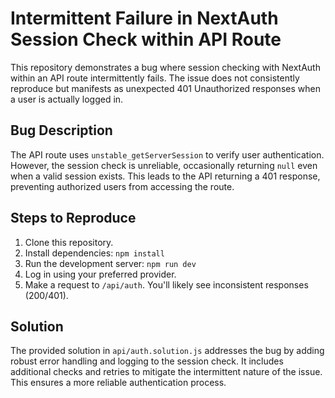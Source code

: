 # Intermittent Failure in NextAuth Session Check within API Route

This repository demonstrates a bug where session checking with NextAuth within an API route intermittently fails.  The issue does not consistently reproduce but manifests as unexpected 401 Unauthorized responses when a user is actually logged in.

## Bug Description

The API route uses `unstable_getServerSession` to verify user authentication. However, the session check is unreliable, occasionally returning `null` even when a valid session exists. This leads to the API returning a 401 response, preventing authorized users from accessing the route.

## Steps to Reproduce

1. Clone this repository.
2. Install dependencies: `npm install`
3. Run the development server: `npm run dev`
4. Log in using your preferred provider.
5. Make a request to `/api/auth`.  You'll likely see inconsistent responses (200/401).

## Solution

The provided solution in `api/auth.solution.js` addresses the bug by adding robust error handling and logging to the session check.  It includes additional checks and retries to mitigate the intermittent nature of the issue. This ensures a more reliable authentication process.